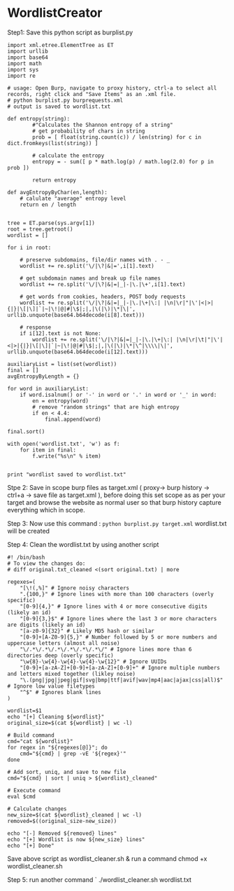 # WordlistCreator

Step1: Save this python script as burplist.py

```
import xml.etree.ElementTree as ET
import urllib
import base64
import math
import sys
import re

# usage: Open Burp, navigate to proxy history, ctrl-a to select all records, right click and "Save Items" as an .xml file. 
# python burplist.py burprequests.xml
# output is saved to wordlist.txt

def entropy(string):
        #"Calculates the Shannon entropy of a string"
        # get probability of chars in string
        prob = [ float(string.count(c)) / len(string) for c in dict.fromkeys(list(string)) ]

        # calculate the entropy
        entropy = - sum([ p * math.log(p) / math.log(2.0) for p in prob ])

        return entropy

def avgEntropyByChar(en,length):
	# calulate "average" entropy level
	return en / length 


tree = ET.parse(sys.argv[1])
root = tree.getroot()
wordlist = []

for i in root:

	# preserve subdomains, file/dir names with . - _
	wordlist += re.split('\/|\?|&|=',i[1].text)

	# get subdomain names and break up file names
	wordlist += re.split('\/|\?|&|=|_|-|\.|\+',i[1].text)

	# get words from cookies, headers, POST body requests
	wordlist += re.split('\/|\?|&|=|_|-|\.|\+|\:| |\n|\r|"|\'|<|>|{|}|\[|\]|`|~|\!|@|#|\$|;|,|\(|\)|\*|\|', urllib.unquote(base64.b64decode(i[8].text)))

	# response
	if i[12].text is not None:
		wordlist += re.split('\/|\?|&|=|_|-|\.|\+|\:| |\n|\r|\t|"|\'|<|>|{|}|\[|\]|`|~|\!|@|#|\$|;|,|\(|\)|\*|\^|\\\\|\|', urllib.unquote(base64.b64decode(i[12].text)))

auxiliaryList = list(set(wordlist))
final = []
avgEntropyByLength = {}

for word in auxiliaryList:
	if word.isalnum() or '-' in word or '.' in word or '_' in word:
		en = entropy(word)
		# remove "random strings" that are high entropy
		if en < 4.4:
			final.append(word)

final.sort()

with open('wordlist.txt', 'w') as f:
    for item in final:
        f.write("%s\n" % item)


print "wordlist saved to wordlist.txt"
```

Stpe 2: Save in scope burp files as target.xml ( proxy-> burp history -> ctrl+a -> save file as target.xml ), before doing this set scope as as per your target and browse the website as normal user so that burp history capture everything which in scope.

Step 3: Now use this command : ` python burplist.py target.xml ` wordlist.txt will be created

Step 4: Clean the wordlist.txt by using another script 

```
#! /bin/bash
# To view the changes do:
# diff original.txt_cleaned <(sort original.txt) | more

regexes=(
    "[\!(,%]" # Ignore noisy characters
    ".{100,}" # Ignore lines with more than 100 characters (overly specific)
    "[0-9]{4,}" # Ignore lines with 4 or more consecutive digits (likely an id)
    "[0-9]{3,}$" # Ignore lines where the last 3 or more characters are digits (likely an id)
    "[a-z0-9]{32}" # Likely MD5 hash or similar
    "[0-9]+[A-Z0-9]{5,}" # Number followed by 5 or more numbers and uppercase letters (almost all noise)
    "\/.*\/.*\/.*\/.*\/.*\/.*\/" # Ignore lines more than 6 directories deep (overly specific)
    "\w{8}-\w{4}-\w{4}-\w{4}-\w{12}" # Ignore UUIDs
    "[0-9]+[a-zA-Z]+[0-9]+[a-zA-Z]+[0-9]+" # Ignore multiple numbers and letters mixed together (likley noise)
    "\.(png|jpg|jpeg|gif|svg|bmp|ttf|avif|wav|mp4|aac|ajax|css|all)$" # Ignore low value filetypes
    "^$" # Ignores blank lines
)

wordlist=$1
echo "[+] Cleaning ${wordlist}"
original_size=$(cat ${wordlist} | wc -l)

# Build command
cmd="cat ${wordlist}"
for regex in "${regexes[@]}"; do
    cmd="${cmd} | grep -vE '${regex}'"
done

# Add sort, uniq, and save to new file
cmd="${cmd} | sort | uniq > ${wordlist}_cleaned"

# Execute command
eval $cmd

# Calculate changes
new_size=$(cat ${wordlist}_cleaned | wc -l)
removed=$((original_size-new_size))

echo "[-] Removed ${removed} lines"
echo "[+] Wordlist is now ${new_size} lines"
echo "[+] Done"

```

Save above script as wordlist_cleaner.sh & run a command chmod +x wordlist_cleaner.sh

Step 5: run another command ` ./wordlist_cleaner.sh wordlist.txt
